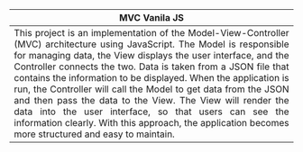 | MVC Vanila JS |
|----------|
| <div style="text-align: justify;">This project is an implementation of the Model-View-Controller (MVC) architecture using JavaScript. The Model is responsible for managing data, the View displays the user interface, and the Controller connects the two. Data is taken from a JSON file that contains the information to be displayed. When the application is run, the Controller will call the Model to get data from the JSON and then pass the data to the View. The View will render the data into the user interface, so that users can see the information clearly. With this approach, the application becomes more structured and easy to maintain.</div>    |
